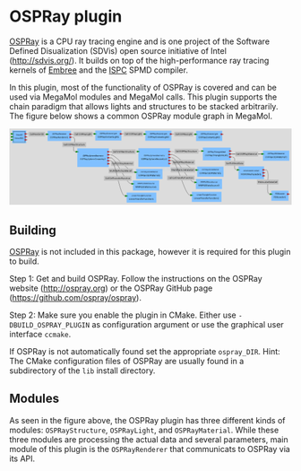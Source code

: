 # OSPRay plugin
[OSPRay](http://ospray.org) is a CPU ray tracing engine and is one project of the Software Defined Disualization (SDVis) open source initiative of Intel (http://sdvis.org/).
It builds on top of the high-performance ray tracing kernels of [Embree](https://embree.github.io/) and the [ISPC](https://ispc.github.io/) SPMD compiler.

In this plugin, most of the functionality of OSPRay is covered and can be used via MegaMol modules and MegaMol calls.
This plugin supports the chain paradigm that allows lights and structures to be stacked arbitrarily.
The figure below shows a common OSPRay module graph in MegaMol.

![](ospray_configurator.png)

## Building
[OSPRay](http://ospray.org) is not included in this package, however it is required for this plugin to build.

Step 1: Get and build OSPRay. Follow the instructions on the OSPRay website (http://ospray.org) or the OSPRay GitHub page (https://github.com/ospray/ospray).

Step 2: Make sure you enable the plugin in CMake. Either use `-DBUILD_OSPRAY_PLUGIN` as configuration argument or use the graphical user interface `ccmake`.

If OSPRay is not automatically found set the appropriate `ospray_DIR`. Hint: The CMake configuration files of OSPRay are usually found in a subdirectory of the `lib` install directory.

## Modules

As seen in the figure above, the OSPRay plugin has three different kinds of modules: `OSPRayStructure`, `OSPRayLight`, and  `OSPRayMaterial`.
While these three modules are processing the actual data and several parameters, main module of this plugin is the `OSPRayRenderer` that communicats to OSPRay via its API.
